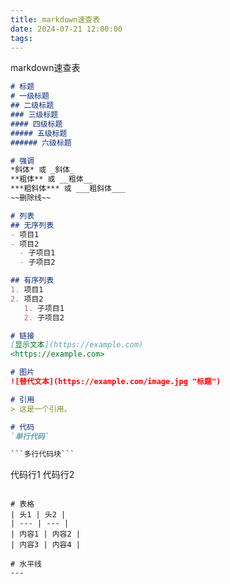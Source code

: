 ```yaml
---
title: markdown速查表
date: 2024-07-21 12:00:00
tags:
---
```

markdown速查表

```markdown
# 标题
# 一级标题
## 二级标题
### 三级标题
#### 四级标题
##### 五级标题
###### 六级标题

# 强调
*斜体* 或 _斜体_
**粗体** 或 __粗体__
***粗斜体*** 或 ___粗斜体___
~~删除线~~

# 列表
## 无序列表
- 项目1
- 项目2
  - 子项目1
  - 子项目2

## 有序列表
1. 项目1
2. 项目2
   1. 子项目1
   2. 子项目2

# 链接
[显示文本](https://example.com)
<https://example.com>

# 图片
![替代文本](https://example.com/image.jpg "标题")

# 引用
> 这是一个引用。

# 代码
`单行代码`

```多行代码块```
```
代码行1
代码行2
```

# 表格
| 头1 | 头2 |
| --- | --- |
| 内容1 | 内容2 |
| 内容3 | 内容4 |

# 水平线
---
```
